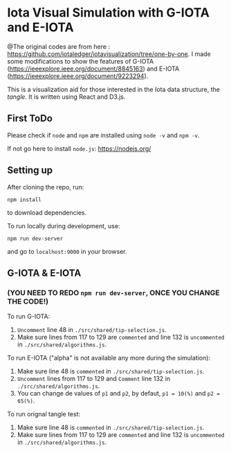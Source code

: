 # Iota Visual Simulation with G-IOTA and E-IOTA
@The original codes are from here : https://github.com/iotaledger/iotavisualization/tree/one-by-one. I made some modifications to show the features of G-IOTA (https://ieeexplore.ieee.org/document/8845163) and E-IOTA (https://ieeexplore.ieee.org/document/9223294).

This is a visualization aid for those interested in the Iota data structure, the _tangle_. It is written using React and D3.js.

## First ToDo
Please check if `node` and `npm` are installed using `node -v` and `npm -v`.

If not go here to install `node.js`: https://nodejs.org/ 

## Setting up
After cloning the repo, run:
```
npm install
```
to download dependencies.

To run locally during development, use:
```
npm run dev-server
```

and go to `localhost:9000` in your browser.

## G-IOTA & E-IOTA
### (YOU NEED TO REDO `npm run dev-server`, ONCE YOU CHANGE THE CODE!)
To run G-IOTA:
1) `Uncomment` line 48 in `./src/shared/tip-selection.js`.
2) Make sure lines from 117 to 129 are `commented` and line 132 is `uncommented` in `./src/shared/algorithms.js`.

To run E-IOTA ("alpha" is not available any more during the simulation):
1) Make sure line 48 is `commented` in `./src/shared/tip-selection.js`.
2) `Uncomment` lines from 117 to 129 and `Comment` line 132 in `./src/shared/algorithms.js`.
3) You can change de values of `p1` and `p2`, by defaut, `p1 = 10(%)` and `p2 = 65(%)`.

To run orignal tangle test:
1) Make sure line 48 is `commented` in `./src/shared/tip-selection.js`.
2) Make sure lines from 117 to 129 are `commented` and line 132 is `uncommented` in `./src/shared/algorithms.js`.

